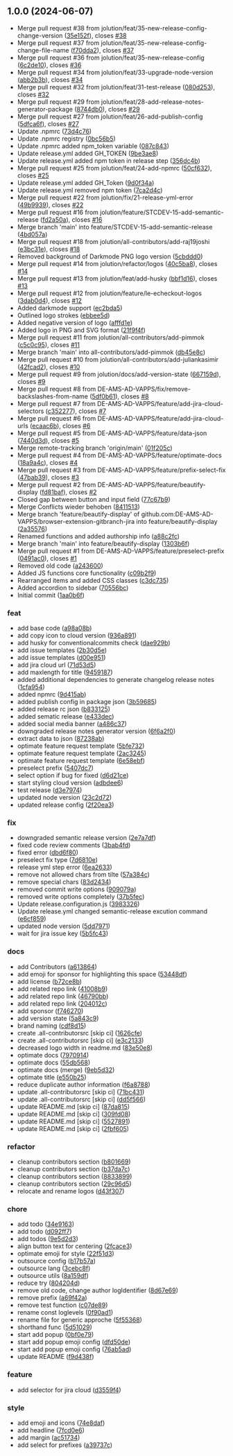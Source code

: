 ## 1.0.0 (2024-06-07)


* Merge pull request #38 from jolution/feat/35-new-release-config-change-version ([35e152f](https://github.com/jolution/le-checkout-jira/commit/35e152f0f4ce15bb27429ee497a3a3e0e1e6cf71)), closes [#38](https://github.com/jolution/le-checkout-jira/issues/38)
* Merge pull request #37 from jolution/feat/35-new-release-config-change-file-name ([f70dda2](https://github.com/jolution/le-checkout-jira/commit/f70dda2acc0050e15b5b9003fdcb6b225a125a4f)), closes [#37](https://github.com/jolution/le-checkout-jira/issues/37)
* Merge pull request #36 from jolution/feat/35-new-release-config ([6c2de10](https://github.com/jolution/le-checkout-jira/commit/6c2de10a65a7cb1c91576d758502e11c0d60a490)), closes [#36](https://github.com/jolution/le-checkout-jira/issues/36)
* Merge pull request #34 from jolution/feat/33-upgrade-node-version ([abb2b3b](https://github.com/jolution/le-checkout-jira/commit/abb2b3bc8d50ddfa841c267999d3b582b0934db1)), closes [#34](https://github.com/jolution/le-checkout-jira/issues/34)
* Merge pull request #32 from jolution/feat/31-test-release ([080d253](https://github.com/jolution/le-checkout-jira/commit/080d253919f5791fb4fd431c400f45611411215b)), closes [#32](https://github.com/jolution/le-checkout-jira/issues/32)
* Merge pull request #29 from jolution/feat/28-add-release-notes-generator-package ([8744db0](https://github.com/jolution/le-checkout-jira/commit/8744db0f8a86aeb19591d4a499678e476f359171)), closes [#29](https://github.com/jolution/le-checkout-jira/issues/29)
* Merge pull request #27 from jolution/feat/26-add-publish-config ([5dfca6f](https://github.com/jolution/le-checkout-jira/commit/5dfca6f54efc7ff7688e683688f6fca8050da7d6)), closes [#27](https://github.com/jolution/le-checkout-jira/issues/27)
* Update .npmrc ([73d4c76](https://github.com/jolution/le-checkout-jira/commit/73d4c766a6be94262a461321efd42a2eaf0a95a8))
* Update .npmrc  registry ([0bc56b5](https://github.com/jolution/le-checkout-jira/commit/0bc56b5c4a10f071242fdc86ca207efcf7c664cc))
* Update .npmrc added npm_token variable ([087c843](https://github.com/jolution/le-checkout-jira/commit/087c843276f5e943edd9bf2a946f6883ab2fc5ff))
* Update release.yml added GH_TOKEN ([9be3ae8](https://github.com/jolution/le-checkout-jira/commit/9be3ae8909bbae87d11f9d30f44cfa6fe0410c7a))
* Update release.yml added  npm token in release step ([356dc4b](https://github.com/jolution/le-checkout-jira/commit/356dc4b2e4d9c1382b7a95e400df4bf0a85ae67f))
* Merge pull request #25 from jolution/feat/24-add-npmrc ([50cf632](https://github.com/jolution/le-checkout-jira/commit/50cf632136877a9f2b2633c7443a1324a06dc43b)), closes [#25](https://github.com/jolution/le-checkout-jira/issues/25)
* Update release.yml added GH_Token ([9d0f34a](https://github.com/jolution/le-checkout-jira/commit/9d0f34acabee5da7b086ace6fd73721c3fa13755))
* Update release.yml removed npm token ([7ca2d4c](https://github.com/jolution/le-checkout-jira/commit/7ca2d4cd0d5d53290af9799947a0680c9e84360f))
* Merge pull request #22 from jolution/fix/21-release-yml-error ([49b9939](https://github.com/jolution/le-checkout-jira/commit/49b99396f339d287ebd131c93c37427b8e6fd05e)), closes [#22](https://github.com/jolution/le-checkout-jira/issues/22)
* Merge pull request #16 from jolution/feature/STCDEV-15-add-semantic-release ([fd2a50a](https://github.com/jolution/le-checkout-jira/commit/fd2a50a9d3d17a0bf94410fe9977ae547ccf6399)), closes [#16](https://github.com/jolution/le-checkout-jira/issues/16)
* Merge branch 'main' into feature/STCDEV-15-add-semantic-release ([4bd057a](https://github.com/jolution/le-checkout-jira/commit/4bd057a3bba72cb429575b44ef9d998511894173))
* Merge pull request #18 from jolution/all-contributors/add-raj19joshi ([e3bc31e](https://github.com/jolution/le-checkout-jira/commit/e3bc31e8519cd3c4c7c4b97df150757673ab473f)), closes [#18](https://github.com/jolution/le-checkout-jira/issues/18)
* Removed background of Darkmode PNG logo version ([5cbddd0](https://github.com/jolution/le-checkout-jira/commit/5cbddd05cd5bd09992ce87278a4128563981ece6))
* Merge pull request #14 from jolution/refactor/logos ([40c5ba8](https://github.com/jolution/le-checkout-jira/commit/40c5ba81cfb5e9f1de3fd36fd48ef246731c8ead)), closes [#14](https://github.com/jolution/le-checkout-jira/issues/14)
* Merge pull request #13 from jolution/feat/add-husky ([bbf1d16](https://github.com/jolution/le-checkout-jira/commit/bbf1d1621cc5eee327ff2b2c58e40dd9ef4846a5)), closes [#13](https://github.com/jolution/le-checkout-jira/issues/13)
* Merge pull request #12 from jolution/feature/le-echeckout-logos ([3dab0d4](https://github.com/jolution/le-checkout-jira/commit/3dab0d48a55543e00fe9c61d809e246078ecbf54)), closes [#12](https://github.com/jolution/le-checkout-jira/issues/12)
* Added darkmode support ([ec2bda5](https://github.com/jolution/le-checkout-jira/commit/ec2bda56b2a741e53557ae701a19ca873f112318))
* Outlined logo strokes ([ebbee5d](https://github.com/jolution/le-checkout-jira/commit/ebbee5dd6e9f7d71f1ae096319794a2f6e2ca0b3))
* Added negative version of logo ([afffd1e](https://github.com/jolution/le-checkout-jira/commit/afffd1e61d80f090260698ecd2c8222a95ee6a1f))
* Added logo in PNG and SVG format ([21f9f4f](https://github.com/jolution/le-checkout-jira/commit/21f9f4fabbb061ac4b1ba40bb8398f3fe86984c8))
* Merge pull request #11 from jolution/all-contributors/add-pimmok ([c5c0c95](https://github.com/jolution/le-checkout-jira/commit/c5c0c95d741f55ad21da8bf7a2d666df63d55374)), closes [#11](https://github.com/jolution/le-checkout-jira/issues/11)
* Merge branch 'main' into all-contributors/add-pimmok ([db45e8c](https://github.com/jolution/le-checkout-jira/commit/db45e8c8a75afca337d5ac8c8583c97c76bcb916))
* Merge pull request #10 from jolution/all-contributors/add-juliankasimir ([42fcad2](https://github.com/jolution/le-checkout-jira/commit/42fcad24d17adf52a3cfc977d78c437e6a7fc04e)), closes [#10](https://github.com/jolution/le-checkout-jira/issues/10)
* Merge pull request #9 from jolution/docs/add-version-state ([667159d](https://github.com/jolution/le-checkout-jira/commit/667159d9c1a925724f233cb1a2364a0232a8eb21)), closes [#9](https://github.com/jolution/le-checkout-jira/issues/9)
* Merge pull request #8 from DE-AMS-AD-VAPPS/fix/remove-backslashes-from-name ([5df0b61](https://github.com/jolution/le-checkout-jira/commit/5df0b61d2bc6101d89b85138d855454c64b7ab2f)), closes [#8](https://github.com/jolution/le-checkout-jira/issues/8)
* Merge pull request #7 from DE-AMS-AD-VAPPS/feature/add-jira-cloud-selectors ([c352277](https://github.com/jolution/le-checkout-jira/commit/c352277b6730f3d1a863849c47894d8bda880321)), closes [#7](https://github.com/jolution/le-checkout-jira/issues/7)
* Merge pull request #6 from DE-AMS-AD-VAPPS/feature/add-jira-cloud-urls ([ecaac6b](https://github.com/jolution/le-checkout-jira/commit/ecaac6ba66e3ad96ba1e955908c3b44e66f54120)), closes [#6](https://github.com/jolution/le-checkout-jira/issues/6)
* Merge pull request #5 from DE-AMS-AD-VAPPS/feature/data-json ([7440d3d](https://github.com/jolution/le-checkout-jira/commit/7440d3d42e0641266a9f1e608f83d16c1614577e)), closes [#5](https://github.com/jolution/le-checkout-jira/issues/5)
* Merge remote-tracking branch 'origin/main' ([01f205c](https://github.com/jolution/le-checkout-jira/commit/01f205c0b2dca4615e39c17901dcf2148613f473))
* Merge pull request #4 from DE-AMS-AD-VAPPS/feature/optimate-docs ([18a9a4c](https://github.com/jolution/le-checkout-jira/commit/18a9a4cb166c65d0a54f3bec6872835bc53bf1ae)), closes [#4](https://github.com/jolution/le-checkout-jira/issues/4)
* Merge pull request #3 from DE-AMS-AD-VAPPS/feature/prefix-select-fix ([47bab39](https://github.com/jolution/le-checkout-jira/commit/47bab39b12d2d621f18ec778069ecfa3448cf0c4)), closes [#3](https://github.com/jolution/le-checkout-jira/issues/3)
* Merge pull request #2 from DE-AMS-AD-VAPPS/feature/beautify-display ([fd81baf](https://github.com/jolution/le-checkout-jira/commit/fd81baff2a0399bfc29c598a547cf0dcc6ab15e1)), closes [#2](https://github.com/jolution/le-checkout-jira/issues/2)
* Closed gap between button and input field ([77c67b9](https://github.com/jolution/le-checkout-jira/commit/77c67b92ce53f7e122f83daa686cc009f22a317c))
* Merge Conflicts wieder behoben ([8411513](https://github.com/jolution/le-checkout-jira/commit/841151338b1a470b0fa8631b568268941ad25a5a))
* Merge branch 'feature/beautify-display' of github.com:DE-AMS-AD-VAPPS/browser-extension-gitbranch-jira into feature/beautify-display ([2a35576](https://github.com/jolution/le-checkout-jira/commit/2a35576e91849c981b727a374ba6ca318fc2d4a9))
* Renamed functions and added authorship info ([a88c2fc](https://github.com/jolution/le-checkout-jira/commit/a88c2fcc3a55023d6387d9ad19e47eb542d1cde5))
* Merge branch 'main' into feature/beautify-display ([1303b6f](https://github.com/jolution/le-checkout-jira/commit/1303b6f9d034f3433c099d079d4867a8364fabec))
* Merge pull request #1 from DE-AMS-AD-VAPPS/feature/preselect-prefix ([0491ac0](https://github.com/jolution/le-checkout-jira/commit/0491ac0188c4e526c29957bfb6e74be99f6fed10)), closes [#1](https://github.com/jolution/le-checkout-jira/issues/1)
* Removed old code ([a243600](https://github.com/jolution/le-checkout-jira/commit/a243600f06d402fa3c91ff234b170de2a9d40020))
* Added JS functions core functionality ([c09b2f9](https://github.com/jolution/le-checkout-jira/commit/c09b2f906ca6c141cd85f7832e1f5f009dc58e4c))
* Rearranged items and added CSS classes ([c3dc735](https://github.com/jolution/le-checkout-jira/commit/c3dc735ae01f022fc67dbcbb5eb06ddc2c524daf))
* Added accordion to sidebar ([70556bc](https://github.com/jolution/le-checkout-jira/commit/70556bc38a6786d20d65ff291fc52913ecb0de20))
* Initial commit ([1aa0b6f](https://github.com/jolution/le-checkout-jira/commit/1aa0b6fdfd710459940924b38c65d19c66327cbf))


### feat

* add base code ([a98a08b](https://github.com/jolution/le-checkout-jira/commit/a98a08b0ff7ddd4679879b3e6dfe7e52326c7d08))
* add copy icon to cloud version ([936a891](https://github.com/jolution/le-checkout-jira/commit/936a891e4bad3d907a201eaa2f4a489957908760))
* add husky for conventionalcommits check ([dae929b](https://github.com/jolution/le-checkout-jira/commit/dae929bda8f1b40a2d4d3a71454b85cbb648a756))
* add issue templates ([2b30d5e](https://github.com/jolution/le-checkout-jira/commit/2b30d5e8768437556478cdb5eadba6e855b8fd0f))
* add issue templates ([d00e951](https://github.com/jolution/le-checkout-jira/commit/d00e9516fdb2e960bcaca23254c6abe615560f2c))
* add jira cloud url ([71d53d5](https://github.com/jolution/le-checkout-jira/commit/71d53d5cc736e0fe74ac92b7370b2b588a93c1fd))
* add maxlength for title ([9459187](https://github.com/jolution/le-checkout-jira/commit/9459187342ecafa12ec64c99bcafeb49a91960c9))
* added additional dependencies to generate changelog release notes ([1cfa954](https://github.com/jolution/le-checkout-jira/commit/1cfa9545f2fa2aba04ffe8bce82434ea73af74f0))
* added npmrc ([9d415ab](https://github.com/jolution/le-checkout-jira/commit/9d415aba6f86550d77b5b715aa4a855965e555da))
* added publish config in package json ([3b59685](https://github.com/jolution/le-checkout-jira/commit/3b5968555c5570ef14ad577def6f6af056756b2a))
* added release rc json ([b833125](https://github.com/jolution/le-checkout-jira/commit/b8331252928c8750773d4ef09da03dce72ad5615))
* added sematic release ([e433dec](https://github.com/jolution/le-checkout-jira/commit/e433decae8c8aa1be121ce4212d1e7723520bc83))
* added social media banner ([a486c37](https://github.com/jolution/le-checkout-jira/commit/a486c3710fb8f821ea2d3d314e51824727bb466d))
* downgraded release notes generator version ([6f6a2f0](https://github.com/jolution/le-checkout-jira/commit/6f6a2f0c7a8c74398d732118634360818f0144b1))
* extract data to json ([87238ab](https://github.com/jolution/le-checkout-jira/commit/87238abee39267b558c51a3c34e86badb5b599da))
* optimate feature request template ([5bfe732](https://github.com/jolution/le-checkout-jira/commit/5bfe73213c0a0bcf947128bf1044e9a72f9d57bb))
* optimate feature request template ([2ac3245](https://github.com/jolution/le-checkout-jira/commit/2ac3245cb516f00d00db07fb9844e2325a59e391))
* optimate feature request template ([6e58ebf](https://github.com/jolution/le-checkout-jira/commit/6e58ebfc6d8491cbb69cf5b9197180252837bd3e))
* preselect prefix ([5407dc7](https://github.com/jolution/le-checkout-jira/commit/5407dc7fd9f6b2ef2407abca7224e734e9b16b93))
* select option if bug for fixed ([d6d21ce](https://github.com/jolution/le-checkout-jira/commit/d6d21ce926c9ff3d1dce71c6c26dd024e5830ed6))
* start styling cloud version ([adbdee6](https://github.com/jolution/le-checkout-jira/commit/adbdee6660583673b62f72e2347506220c906d06))
* test release ([d3e7974](https://github.com/jolution/le-checkout-jira/commit/d3e7974339f3d04b3f31f5399d48abfa799e100c))
* updated node version ([23c2d72](https://github.com/jolution/le-checkout-jira/commit/23c2d729728b6c4c31da2672aa1c51995bdd493e))
* updated release config ([2f20ea3](https://github.com/jolution/le-checkout-jira/commit/2f20ea39201173d5e520437b16a8a4288244d09b))


### fix

* downgraded semantic release version ([2e7a7df](https://github.com/jolution/le-checkout-jira/commit/2e7a7df245d7444351b9dbc1a669df5ef9d748f3))
* fixed code review comments ([3bab4fd](https://github.com/jolution/le-checkout-jira/commit/3bab4fd6182c16aebfbc9570906d63401b79340f))
* fixed error ([dbd6f80](https://github.com/jolution/le-checkout-jira/commit/dbd6f8004cfc5a6bbac047ccaa3d4a555a759a20))
* preselect fix type ([7d6810e](https://github.com/jolution/le-checkout-jira/commit/7d6810e554ec511b05db66231ef2b707be4f5fa2))
* release yml step error ([6ea2633](https://github.com/jolution/le-checkout-jira/commit/6ea26335e355507c05693ad447ca53e38aa796e5))
* remove not allowed chars from tilte ([57a384c](https://github.com/jolution/le-checkout-jira/commit/57a384ce2bc23cd53457e3d113f901b015cc2292))
* remove special chars ([83d2434](https://github.com/jolution/le-checkout-jira/commit/83d24341a576981c17f6c635025a0fb24911e6b2))
* removed commit write options ([909079a](https://github.com/jolution/le-checkout-jira/commit/909079ae216c08d11ae9b9bc1a45faec53729b55))
* removed write options completely ([37b5fec](https://github.com/jolution/le-checkout-jira/commit/37b5fec54fff1f9b37945a90b74441a2b0a28eb5))
* Update release.configuration.js ([3983326](https://github.com/jolution/le-checkout-jira/commit/3983326c315b3d4721b78befa809ab8bbe7fbfb9))
* Update release.yml changed semantic-release excution command ([e6cf859](https://github.com/jolution/le-checkout-jira/commit/e6cf859761b292a44313de5d740a49f90d17c3ef))
* updated node version ([5dd7971](https://github.com/jolution/le-checkout-jira/commit/5dd79717b0f06171717c86fd2dbac913871e5faf))
* wait for jira issue key ([5b5fc43](https://github.com/jolution/le-checkout-jira/commit/5b5fc43d0d7d11eb95a2f53fbcf9c1d2c93218b2))


### docs

* add Contributors ([a613864](https://github.com/jolution/le-checkout-jira/commit/a613864cf7d7a251d01897d4ced77875f64edff1))
* add emoji for sponsor for highlighting this space ([53448df](https://github.com/jolution/le-checkout-jira/commit/53448df5d3c6a7f3ad96009a01d4ee3331b422e6))
* add license ([b72ce8b](https://github.com/jolution/le-checkout-jira/commit/b72ce8bc93fb7a70b9eac87f5c3cc5eaaf009d6d))
* add related repo link ([41008b9](https://github.com/jolution/le-checkout-jira/commit/41008b9dc86681d83b8d91f1dc3ffbbe33b3817f))
* add related repo link ([46790bb](https://github.com/jolution/le-checkout-jira/commit/46790bbd04c578eb0f3399cf5989d2a0101cde76))
* add related repo link ([204012c](https://github.com/jolution/le-checkout-jira/commit/204012c5d5aa90202d68bfe34778c4d6bf2eb3d7))
* add sponsor ([f746270](https://github.com/jolution/le-checkout-jira/commit/f746270d4cbd9091b6b2f17ceb22a702a25eff16))
* add version state ([5a843c9](https://github.com/jolution/le-checkout-jira/commit/5a843c98d1880f26bb3476b51cf1246f9b203da4))
* brand naming ([cdf8d15](https://github.com/jolution/le-checkout-jira/commit/cdf8d15fad7aa7514579bfbeec6be1fd2676b2e3))
* create .all-contributorsrc [skip ci] ([1626cfe](https://github.com/jolution/le-checkout-jira/commit/1626cfee595f63e382a38f9172622083eb90b551))
* create .all-contributorsrc [skip ci] ([e3c2133](https://github.com/jolution/le-checkout-jira/commit/e3c2133f2dba0da159d1c22fcb93a187daf0d3fb))
* decreased logo width in readme.md ([83e50e8](https://github.com/jolution/le-checkout-jira/commit/83e50e89cadf113586a4115b4b54387c4bea7f36))
* optimate docs ([7970914](https://github.com/jolution/le-checkout-jira/commit/79709143dc75398dd9a6411d7d026d1bade9d5b7))
* optimate docs ([55db568](https://github.com/jolution/le-checkout-jira/commit/55db5686293874e5c77dcfcec9c8dcaca8d9b300))
* optimate docs (merge) ([9eb5d32](https://github.com/jolution/le-checkout-jira/commit/9eb5d3239d629369f2b228e469aea0341ed4465b))
* optimate title ([e550b25](https://github.com/jolution/le-checkout-jira/commit/e550b25e268c8515d976461482e62b67cd77a930))
* reduce duplicate author information ([f6a8788](https://github.com/jolution/le-checkout-jira/commit/f6a8788137779cddbd5258be0cfcf1c741e5c896))
* update .all-contributorsrc [skip ci] ([71bc431](https://github.com/jolution/le-checkout-jira/commit/71bc431244dc601711ce1141fedaef504e85fdd6))
* update .all-contributorsrc [skip ci] ([dd5f566](https://github.com/jolution/le-checkout-jira/commit/dd5f566aee75dd8a5de287b1dd5937695e5256e2))
* update README.md [skip ci] ([87da815](https://github.com/jolution/le-checkout-jira/commit/87da815fe6f75215037acbd42bb68cdaead3e66d))
* update README.md [skip ci] ([309fd08](https://github.com/jolution/le-checkout-jira/commit/309fd087543a27e2975ddb106c1f3d507efb244b))
* update README.md [skip ci] ([5527891](https://github.com/jolution/le-checkout-jira/commit/55278914491b779e57cedb0f349c808d4f2329c9))
* update README.md [skip ci] ([2fbf605](https://github.com/jolution/le-checkout-jira/commit/2fbf60555af19b2ba9b110db2bf6876a231ef561))


### refactor

* cleanup contributors section ([b801669](https://github.com/jolution/le-checkout-jira/commit/b80166947cfe3a8c2234ffe4c2bb66dd2b02fb39))
* cleanup contributors section ([b37da7c](https://github.com/jolution/le-checkout-jira/commit/b37da7c513e46f4bf93a7f6a877cf8b5d6e1e3c6))
* cleanup contributors section ([8833899](https://github.com/jolution/le-checkout-jira/commit/8833899faf86e1fe26e1a64f1bbc6d3293e556e3))
* cleanup contributors section ([29c96d5](https://github.com/jolution/le-checkout-jira/commit/29c96d5ffd90db50dde506ad525ca32b9e1ca90a))
* relocate and rename logos ([d43f307](https://github.com/jolution/le-checkout-jira/commit/d43f30724999e4e06de1d53942f5492c9c38cf0a))


### chore

* add todo ([34e9163](https://github.com/jolution/le-checkout-jira/commit/34e9163649c6f6da4d482d989b3ceffc8ca7e13e))
* add todo ([d092ff7](https://github.com/jolution/le-checkout-jira/commit/d092ff7f1083fbfbc033698e35f5bd366cdd7559))
* add todos ([9e5d2d3](https://github.com/jolution/le-checkout-jira/commit/9e5d2d3943802097ffd62571489e617286b12467))
* align button text for centering ([2fcace3](https://github.com/jolution/le-checkout-jira/commit/2fcace3f75d9293bbb96411dcf3abed67acf3aa6))
* optimate emoji for style ([22f51d3](https://github.com/jolution/le-checkout-jira/commit/22f51d3dad70c03ed2bfb0664bd9a9653436d451))
* outsource config ([b17b57a](https://github.com/jolution/le-checkout-jira/commit/b17b57a75c2939617f2ed8ab4990331baf015229))
* outsource lang ([3cebc8f](https://github.com/jolution/le-checkout-jira/commit/3cebc8fd1058026b24f44107ffc3f40b21855a85))
* outsource utils ([8a159df](https://github.com/jolution/le-checkout-jira/commit/8a159dfe432fa05b7dacea2ac0ac253a7c928bfe))
* reduce try ([804204d](https://github.com/jolution/le-checkout-jira/commit/804204dba80483dab00065639559204035a0f1bf))
* remove old code, change author logIdentifier ([8d67e69](https://github.com/jolution/le-checkout-jira/commit/8d67e690cd80f59d024b752a3046dc54d95a8855))
* remove prefix ([a69f42a](https://github.com/jolution/le-checkout-jira/commit/a69f42ac61d9c0deccc82c1e743945f043ad996d))
* remove test function ([c07de89](https://github.com/jolution/le-checkout-jira/commit/c07de89d5777458c8bb9853979f25569c9511850))
* rename const loglevels ([0f90ad1](https://github.com/jolution/le-checkout-jira/commit/0f90ad10ec2b8f5c3bd76c8495c5de2df136ea86))
* rename file for generic approche ([5f55368](https://github.com/jolution/le-checkout-jira/commit/5f55368e34859d791ae27990e5674fb2d8d05f26))
* shorthand func ([5d51029](https://github.com/jolution/le-checkout-jira/commit/5d5102910b7da30f5c2463ee329c575e015b6b98))
* start add popup ([0bf0e79](https://github.com/jolution/le-checkout-jira/commit/0bf0e79ff1eba30c5830eed55a88d8d5037916db))
* start add popup emoji config ([dfd50de](https://github.com/jolution/le-checkout-jira/commit/dfd50de2ee19cd199541b94b38f0653d4c810ded))
* start add popup emoji config ([76ab5ad](https://github.com/jolution/le-checkout-jira/commit/76ab5ad671e0a03aa1d115a6985effc001399338))
* update README ([f9d438f](https://github.com/jolution/le-checkout-jira/commit/f9d438fbfec2dc23aaafaefe33d322cbfd6a9ad0))


### feature

* add selector for jira cloud ([d3559f4](https://github.com/jolution/le-checkout-jira/commit/d3559f41cbc231c609b6d0efa25f325bea323f23))


### style

* add emoji and icons ([74e8daf](https://github.com/jolution/le-checkout-jira/commit/74e8dafb1ef95f47f1a52bfd610b41395a6c36fd))
* add headline ([7fcd0e6](https://github.com/jolution/le-checkout-jira/commit/7fcd0e6192d75ac4b387d64da5ee5cb5ff591112))
* add margin ([ac51734](https://github.com/jolution/le-checkout-jira/commit/ac517347d78444db16357e1008cbec276d08114d))
* add select for prefixes ([a39737c](https://github.com/jolution/le-checkout-jira/commit/a39737c5b18983c44e051b7cc3c8371c467db835))
